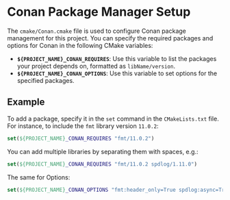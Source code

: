 # Conan Package Manager Setup

The `cmake/Conan.cmake` file is used to configure Conan package management for this project. You can specify the required packages and options for Conan in the following CMake variables:

- **`${PROJECT_NAME}_CONAN_REQUIRES`**: Use this variable to list the packages your project depends on, formatted as `libName/version`.
- **`${PROJECT_NAME}_CONAN_OPTIONS`**: Use this variable to set options for the specified packages.

## Example

To add a package, specify it in the `set` command in the `CMakeLists.txt` file. For instance, to include the `fmt` library version `11.0.2`:

```cmake
set(${PROJECT_NAME}_CONAN_REQUIRES "fmt/11.0.2")
```

You can add multiple libraries by separating them with spaces, e.g.:

```cmake
set(${PROJECT_NAME}_CONAN_REQUIRES "fmt/11.0.2 spdlog/1.11.0")
```

The same for Options:

```cmake
set(${PROJECT_NAME}_CONAN_OPTIONS "fmt:header_only=True spdlog:async=True")
```
